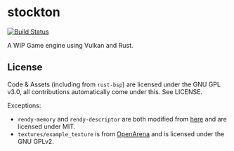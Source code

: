 # stockton

[![Build Status](https://travis-ci.org/tcmal/stockton.svg?branch=master)](https://travis-ci.org/tcmal/stockton)

A WIP Game engine using Vulkan and Rust.

## License

Code & Assets (including from `rust-bsp`) are licensed under the GNU GPL v3.0, all contributions automatically come under this. See LICENSE.

Exceptions:

  - `rendy-memory` and `rendy-descriptor` are both modified from [here](https://github.com/amethyst/rendy) and are licensed under MIT.
  - `textures/example_texture` is from [OpenArena](http://www.openarena.ws/smfnews.php) and is licensed under the GNU GPLv2.